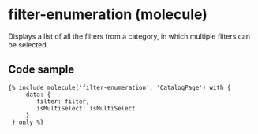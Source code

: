 # filter-enumeration (molecule)

Displays a list of all the filters from a category, in which multiple filters can be selected.

## Code sample

```
{% include molecule('filter-enumeration', 'CatalogPage') with {
     data: {
        filter: filter,
        isMultiSelect: isMultiSelect
     }
 } only %}
```
